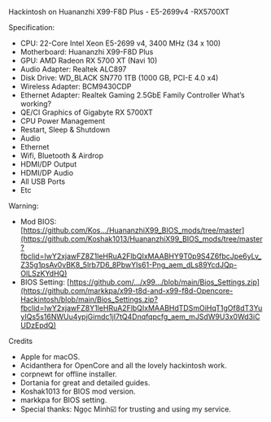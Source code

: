 Hackintosh on Huananzhi X99-F8D Plus - E5-2699v4 -RX5700XT

Specification:
- CPU: 22-Core Intel Xeon E5-2699 v4, 3400 MHz (34 x 100)
- Motherboard: Huananzhi X99-F8D Plus
- GPU: AMD Radeon RX 5700 XT (Navi 10)
- Audio Adapter: Realtek ALC897 
- Disk Drive: WD_BLACK SN770 1TB (1000 GB, PCI-E 4.0 x4)
- Wireless Adapter: BCM9430CDP
- Ethernet Adapter: Realtek Gaming 2.5GbE Family Controller
What’s working?
- QE/CI Graphics of Gigabyte RX 5700XT
- CPU Power Management
- Restart, Sleep & Shutdown
- Audio 
- Ethernet
- Wifi, Bluetooth & Airdrop
- HDMI/DP Output
- HDMI/DP Audio
- All USB Ports
- Etc

Warning:
- Mod BIOS: [https://github.com/Kos.../HuananzhiX99_BIOS_mods/tree/master](https://github.com/Koshak1013/HuananzhiX99_BIOS_mods/tree/master?fbclid=IwY2xjawFZ8Z1leHRuA2FlbQIxMAABHY9T0p9S4Z6fbcJpe6yLv_Z35g1psAv0vBK8_5lrb7D6_8PbwYIs61-Png_aem_dLs89YcdJQp-OlLSzKYdHQ)
- BIOS Setting: [https://github.com/.../x99.../blob/main/Bios_Settings.zip](https://github.com/markkpa/x99-t8d-and-x99-f8d-Opencore-Hackintosh/blob/main/Bios_Settings.zip?fbclid=IwY2xjawFZ8Y1leHRuA2FlbQIxMAABHdTDSmOiHqT1gOf8dT3YuyIQs5s16NWUu4ypjGimdc1jI7tQ4Dnqfqpcfg_aem_mJSdW9U3x0Wd3iCUDzEpdQ)

Credits
- Apple for macOS.
- Acidanthera for OpenCore and all the lovely hackintosh work.
- corpnewt for offline installer.
- Dortania for great and detailed guides.
- Koshak1013 for BIOS mod version.
- markkpa for BIOS setting.
- Special thanks: Ngọc Minh☑️ for trusting and using my service.
